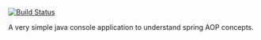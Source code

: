 [![Build Status](https://travis-ci.org/tanmoy281/SimpleSpringAop.svg?branch=master)](https://travis-ci.org/tanmoy281/SimpleSpringAop)

A very simple java console application to understand spring AOP concepts.
